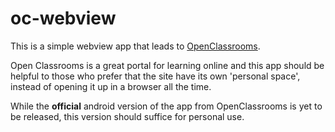 # oc-webview
This is a simple webview app that leads to [OpenClassrooms](https://openclassrooms.com/).

Open Classrooms is a great portal for learning online and this app should be helpful to those who prefer that the site have its own 'personal space', instead of opening it up in a browser all the time.

While the **official** android version of the app from OpenClassrooms is yet to be released, this version should suffice for personal use. 
